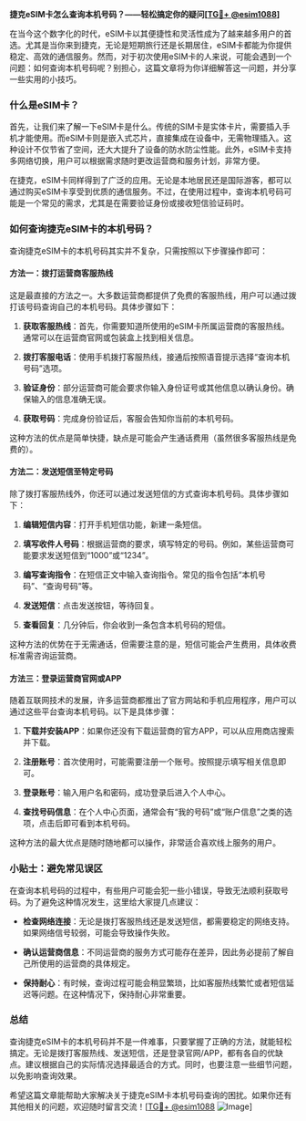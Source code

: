 **捷克eSIM卡怎么查询本机号码？——轻松搞定你的疑问[[TG💪+ @esim1088](https://t.me/s/esim1088)]**

在当今这个数字化的时代，eSIM卡以其便捷性和灵活性成为了越来越多用户的首选。尤其是当你来到捷克，无论是短期旅行还是长期居住，eSIM卡都能为你提供稳定、高效的通信服务。然而，对于初次使用eSIM卡的人来说，可能会遇到一个问题：如何查询本机号码呢？别担心，这篇文章将为你详细解答这一问题，并分享一些实用的小技巧。

### 什么是eSIM卡？

首先，让我们来了解一下eSIM卡是什么。传统的SIM卡是实体卡片，需要插入手机才能使用。而eSIM卡则是嵌入式芯片，直接集成在设备中，无需物理插入。这种设计不仅节省了空间，还大大提升了设备的防水防尘性能。此外，eSIM卡支持多网络切换，用户可以根据需求随时更改运营商和服务计划，非常方便。

在捷克，eSIM卡同样得到了广泛的应用。无论是本地居民还是国际游客，都可以通过购买eSIM卡享受到优质的通信服务。不过，在使用过程中，查询本机号码可能是一个常见的需求，尤其是在需要验证身份或接收短信验证码时。

### 如何查询捷克eSIM卡的本机号码？

查询捷克eSIM卡的本机号码其实并不复杂，只需按照以下步骤操作即可：

#### 方法一：拨打运营商客服热线

这是最直接的方法之一。大多数运营商都提供了免费的客服热线，用户可以通过拨打该号码查询自己的本机号码。具体步骤如下：

1. **获取客服热线**：首先，你需要知道所使用的eSIM卡所属运营商的客服热线。通常可以在运营商官网或包装盒上找到相关信息。
   
2. **拨打客服电话**：使用手机拨打客服热线，接通后按照语音提示选择“查询本机号码”选项。

3. **验证身份**：部分运营商可能会要求你输入身份证号或其他信息以确认身份。确保输入的信息准确无误。

4. **获取号码**：完成身份验证后，客服会告知你当前的本机号码。

这种方法的优点是简单快捷，缺点是可能会产生通话费用（虽然很多客服热线是免费的）。

#### 方法二：发送短信至特定号码

除了拨打客服热线外，你还可以通过发送短信的方式查询本机号码。具体步骤如下：

1. **编辑短信内容**：打开手机短信功能，新建一条短信。

2. **填写收件人号码**：根据运营商的要求，填写特定的号码。例如，某些运营商可能要求发送短信到“1000”或“1234”。

3. **编写查询指令**：在短信正文中输入查询指令。常见的指令包括“本机号码”、“查询号码”等。

4. **发送短信**：点击发送按钮，等待回复。

5. **查看回复**：几分钟后，你会收到一条包含本机号码的短信。

这种方法的优势在于无需通话，但需要注意的是，短信可能会产生费用，具体收费标准需咨询运营商。

#### 方法三：登录运营商官网或APP

随着互联网技术的发展，许多运营商都推出了官方网站和手机应用程序，用户可以通过这些平台查询本机号码。以下是具体步骤：

1. **下载并安装APP**：如果你还没有下载运营商的官方APP，可以从应用商店搜索并下载。

2. **注册账号**：首次使用时，可能需要注册一个账号。按照提示填写相关信息即可。

3. **登录账号**：输入用户名和密码，成功登录后进入个人中心。

4. **查找号码信息**：在个人中心页面，通常会有“我的号码”或“账户信息”之类的选项，点击后即可看到本机号码。

这种方法的最大优点是随时随地都可以操作，非常适合喜欢线上服务的用户。

### 小贴士：避免常见误区

在查询本机号码的过程中，有些用户可能会犯一些小错误，导致无法顺利获取号码。为了避免这种情况发生，这里给大家提几点建议：

- **检查网络连接**：无论是拨打客服热线还是发送短信，都需要稳定的网络支持。如果网络信号较弱，可能会导致操作失败。

- **确认运营商信息**：不同运营商的服务方式可能存在差异，因此务必提前了解自己所使用的运营商的具体规定。

- **保持耐心**：有时候，查询过程可能会稍显繁琐，比如客服热线繁忙或者短信延迟等问题。在这种情况下，保持耐心非常重要。

### 总结

查询捷克eSIM卡的本机号码并不是一件难事，只要掌握了正确的方法，就能轻松搞定。无论是拨打客服热线、发送短信，还是登录官网/APP，都有各自的优缺点。建议根据自己的实际情况选择最适合的方式。同时，也要注意一些细节问题，以免影响查询效果。

希望这篇文章能帮助大家解决关于捷克eSIM卡本机号码查询的困扰。如果你还有其他相关的问题，欢迎随时留言交流！[[TG💪+ @esim1088](https://t.me/s/esim1088) ![Image](https://i.postimg.cc/4NQfJmqS/Snipaste-2025-05-13-00-14-12.png)]